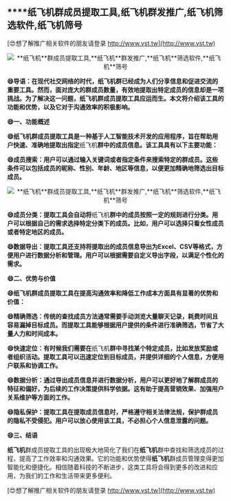 ## ****纸飞机**群成员提取工具,**纸飞机**群发推广,**纸飞机**筛选软件,**纸飞机**筛号**

[😍想了解推广相关软件的朋友请登录 http://www.vst.tw](http://www.vst.tw)

 <center><img src="https://vst.tw/MP4/tuiguang/png/0.png" alt="**纸飞机**群成员提取工具,**纸飞机**群发推广,**纸飞机**筛选软件,**纸飞机**筛号"></center>

**😄导语：在现代社交网络的时代，**纸飞机**群已经成为人们分享信息和促进交流的重要工具。然而，面对庞大的群成员数量，有效地提取出特定成员的信息却是一项挑战。为了解决这一问题，**纸飞机**群成员提取工具应运而生。本文将介绍该工具的功能和优势，以及它对于沟通效率的积极影响。**

**😄一、功能概述**

**😄**纸飞机**群成员提取工具是一种基于人工智能技术开发的应用程序，旨在帮助用户快速、准确地提取出指定**纸飞机**群中的成员信息。该工具具有以下主要功能：**

**😄成员搜索：用户可以通过输入关键词或者指定条件来搜索特定的群成员。这些条件可以包括成员的昵称、性别、年龄、地区等信息，以便更加精确地筛选出目标成员。**

 <center><img src="https://vst.tw/MP4/tuiguang/png/2.png" alt="**纸飞机**群成员提取工具,**纸飞机**群发推广,**纸飞机**筛选软件,**纸飞机**筛号"></center>

**😄成员分类：提取工具会自动将**纸飞机**群中的成员按照一定的规则进行分类。用户可以根据自己的需求选择特定分类下的成员。比如，用户可以选择只看女性成员或者特定地区的成员。**

**😄数据导出：提取工具还支持将提取出的成员信息导出为Excel、CSV等格式，方便用户进行数据分析和管理。用户可以根据需要自定义导出字段，以满足个性化的需求。**

**😄二、优势与价值**

**😄**纸飞机**群成员提取工具在提高沟通效率和降低工作成本方面具有显著的优势和价值：**

**😄精确筛选：传统的查找成员方法通常需要手动浏览大量聊天记录，耗费时间且容易漏掉目标成员。而提取工具能够根据用户提供的条件进行准确筛选，节省了大量人力和时间成本。**

**😄快速定位：有时候我们需要在**纸飞机**群中寻找某个特定成员，比如发放奖励或者组织活动。提取工具可以迅速定位到目标成员，并提供详细的个人信息，方便用户联系和协调工作。**

**😄数据分析：通过导出成员信息并进行数据分析，用户可以更好地了解群成员的特征和偏好，为后续的工作决策提供科学依据。这有助于提高营销效果、加强用户关系维护等方面的工作。**

**😄隐私保护：提取工具在提取成员信息时，严格遵守相关法律法规，保护群成员的隐私不受侵犯。用户可以放心使用该工具，不必担心个人信息泄露的问题。**

**😄三、结语**

**纸飞机**群成员提取工具的出现极大地简化了我们在**纸飞机**群中查找和筛选成员的过程，提高了工作效率和沟通效果。它的功能和优势使得**纸飞机**群成员管理变得更加智能化和便捷化。相信随着科技的不断进步，这类工具将会得到更多的改进和应用，为我们的工作和生活带来更多便利。

[😍想了解推广相关软件的朋友请登录 http://www.vst.tw](http://www.vst.tw)



